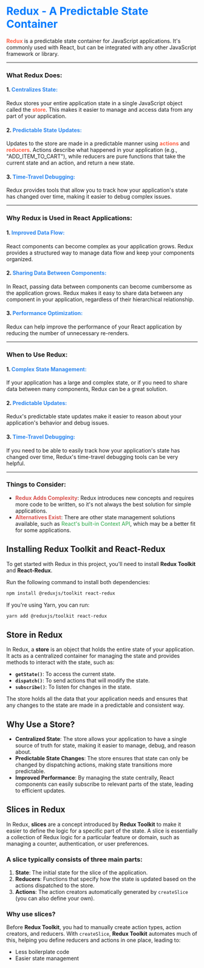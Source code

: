 # <span style="color:#007bff;">Redux - A Predictable State Container</span>

<strong style="color:#ff6347;">Redux</strong> is a predictable state container for JavaScript applications. It's commonly used with React, but can be integrated with any other JavaScript framework or library.

---

### What Redux Does:

#### 1. <span style="color:#2d87f0;">Centralizes State:</span>

Redux stores your entire application state in a single JavaScript object called the <strong style="color:#ff6347;">store</strong>. This makes it easier to manage and access data from any part of your application.

#### 2. <span style="color:#2d87f0;">Predictable State Updates:</span>

Updates to the store are made in a predictable manner using <strong style="color:#ff6347;">actions</strong> and <strong style="color:#ff6347;">reducers</strong>. Actions describe what happened in your application (e.g., "ADD_ITEM_TO_CART"), while reducers are pure functions that take the current state and an action, and return a new state.

#### 3. <span style="color:#2d87f0;">Time-Travel Debugging:</span>

Redux provides tools that allow you to track how your application's state has changed over time, making it easier to debug complex issues.

---

### Why Redux is Used in React Applications:

#### 1. <span style="color:#2d87f0;">Improved Data Flow:</span>

React components can become complex as your application grows. Redux provides a structured way to manage data flow and keep your components organized.

#### 2. <span style="color:#2d87f0;">Sharing Data Between Components:</span>

In React, passing data between components can become cumbersome as the application grows. Redux makes it easy to share data between any component in your application, regardless of their hierarchical relationship.

#### 3. <span style="color:#2d87f0;">Performance Optimization:</span>

Redux can help improve the performance of your React application by reducing the number of unnecessary re-renders.

---

### When to Use Redux:

#### 1. <span style="color:#2d87f0;">Complex State Management:</span>

If your application has a large and complex state, or if you need to share data between many components, Redux can be a great solution.

#### 2. <span style="color:#2d87f0;">Predictable Updates:</span>

Redux's predictable state updates make it easier to reason about your application's behavior and debug issues.

#### 3. <span style="color:#2d87f0;">Time-Travel Debugging:</span>

If you need to be able to easily track how your application's state has changed over time, Redux's time-travel debugging tools can be very helpful.

---

### Things to Consider:

- <strong style="color:#d9534f;">Redux Adds Complexity</strong>: Redux introduces new concepts and requires more code to be written, so it's not always the best solution for simple applications.
- <strong style="color:#d9534f;">Alternatives Exist</strong>: There are other state management solutions available, such as <span style="color:#28a745;">React's built-in Context API</span>, which may be a better fit for some applications.

## Installing Redux Toolkit and React-Redux

To get started with Redux in this project, you'll need to install **Redux Toolkit** and **React-Redux**.

Run the following command to install both dependencies:

```bash
npm install @reduxjs/toolkit react-redux
```

If you're using Yarn, you can run:

```bash
yarn add @reduxjs/toolkit react-redux
```

## Store in Redux

In Redux, a **store** is an object that holds the entire state of your application. It acts as a centralized container for managing the state and provides methods to interact with the state, such as:

- **`getState()`**: To access the current state.
- **`dispatch()`**: To send actions that will modify the state.
- **`subscribe()`**: To listen for changes in the state.

The store holds all the data that your application needs and ensures that any changes to the state are made in a predictable and consistent way.

## Why Use a Store?

- **Centralized State**: The store allows your application to have a single source of truth for state, making it easier to manage, debug, and reason about.
- **Predictable State Changes**: The store ensures that state can only be changed by dispatching actions, making state transitions more predictable.
- **Improved Performance**: By managing the state centrally, React components can easily subscribe to relevant parts of the state, leading to efficient updates.

## Slices in Redux

In Redux, **slices** are a concept introduced by **Redux Toolkit** to make it easier to define the logic for a specific part of the state. A slice is essentially a collection of Redux logic for a particular feature or domain, such as managing a counter, authentication, or user preferences.

### A slice typically consists of three main parts:

1. **State**: The initial state for the slice of the application.
2. **Reducers**: Functions that specify how the state is updated based on the actions dispatched to the store.
3. **Actions**: The action creators automatically generated by `createSlice` (you can also define your own).

### Why use slices?

Before **Redux Toolkit**, you had to manually create action types, action creators, and reducers. With `createSlice`, **Redux Toolkit** automates much of this, helping you define reducers and actions in one place, leading to:

- Less boilerplate code
- Easier state management
